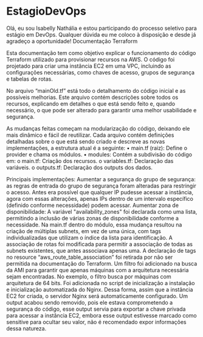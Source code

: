 # EstagioDevOps
Olá, eu sou Isabelly Nathália e estou participando do processo seletivo para estágio em DevOps. Qualquer dúvida eu me coloco à disposição e  desde já agradeço a oportunidade!
Documentação Terraform

Esta documentação tem como objetivo explicar o funcionamento do código Terraform utilizado para provisionar recursos na AWS. O código foi projetado para criar uma instância EC2 em uma VPC, incluindo as configurações necessárias, como chaves de acesso, grupos de segurança e tabelas de rotas. 

No arquivo “mainOld.tf” está todo o detalhamento do código inicial e as possíveis melhorias. Este arquivo contém descrições sobre todos os recursos, explicando em detalhes o que está sendo feito e, quando necessário, o que pode ser alterado para garantir uma melhor usabilidade e segurança.

As mudanças feitas começam na modularização do código, deixando ele mais dinâmico e fácil de reutilizar. Cada arquivo contém definições detalhadas sobre o que está sendo criado e descreve as novas implementações, a estrutura atual é a seguinte:
• main.tf (raiz): Define o provider e chama os módulos.
•	modules: Contém a subdivisão do código em:
o	    main.tf: Criação dos recursos.
o	    variables.tf: Declaração das variáveis.
o	    outputs.tf: Declaração dos outputs dos dados.

Principais implementações:
  Aumentar a segurança do grupo de segurança: as regras de entrada do grupo de segurança foram alteradas para restringir o acesso. Antes era possível que qualquer IP pudesse acessar a instância, agora com essas alterações, apenas IPs dentro de um intervalo específico (definido conforme necessidade) podem acessar.
  Aumentar zona de disponibilidade: A variável "availability_zones" foi declarada como uma lista, permitindo a inclusão de várias zonas de disponibilidade conforme a necessidade. Na main.tf dentro do módulo, essa mudança resultou na criação de múltiplas subnets, em vez de uma única, com tags individualizadas que utilizam o índice da lista para identificação.  A associação de rotas foi modificada para permitir a associação de todas as subnets existentes, que antes associava apenas uma.
  A declaração de tags no resource “aws_route_table_association” foi retirada por não ser permitida na documentação do Terraform.
  Um filtro foi adicionado na busca da AMI para garantir que apenas máquinas com a arquitetura necessária sejam encontradas. No exemplo, o filtro busca por máquinas com arquitetura de 64 bits. 
  Foi adicionada no script de inicialização a instalação e inicialização automatizada do Nginx. Dessa forma, assim que a instância EC2 for criada, o servidor Nginx será automaticamente configurado.
  Um output acabou sendo removido, pois ele estava comprometendo a segurança do código, esse output servia para exportar a chave privada para acessar a instância EC2, embora esse output estivesse marcado como sensitive para ocultar seu valor, não é recomendado expor informações dessa natureza.
